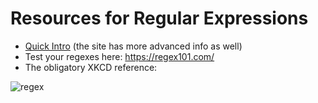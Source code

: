 # Resources for Regular Expressions


* [Quick Intro](https://www.regular-expressions.info/quickstart.html) (the site has more advanced info as well)
* Test your regexes here: https://regex101.com/ 
* The obligatory XKCD reference:

![regex](https://imgs.xkcd.com/comics/regular_expressions.png)
